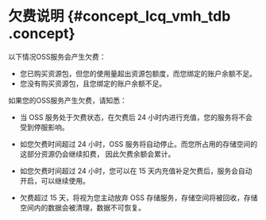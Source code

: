 # 欠费说明 {#concept_lcq_vmh_tdb .concept}

以下情况OSS服务会产生欠费：

-   您已购买资源包，但您的使用量超出资源包额度，而您绑定的账户余额不足。
-   您没有购买资源包，且您绑定的账户余额不足。

如果您的OSS服务产生欠费，请知悉：

-   当 OSS 服务处于欠费状态，在欠费后 24 小时内进行充值，您的服务将不会受到停服影响。

-   如您欠费时间超过 24 小时，OSS 服务将自动停止。而您所占用的存储空间的这部分资源仍会继续扣费， 因此欠费余额会累计。

-   如您欠费时间超过 24 小时，您可以在 15 天内充值补足欠费后，服务会自动开启，可以继续使用。

-   欠费超过 15 天，将视为您主动放弃 OSS 存储服务，存储空间将被回收，存储空间内的数据会被清理，数据不可恢复。

